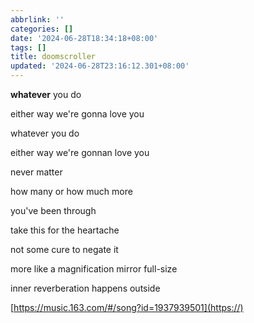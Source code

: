 ```yaml
---
abbrlink: ''
categories: []
date: '2024-06-28T18:34:18+08:00'
tags: []
title: doomscroller
updated: '2024-06-28T23:16:12.301+08:00'
---
```

**whatever** you do

either way we're gonna love you

whatever you do

either way we're gonnan love you

never matter

how many or how much more

you've been through

take this for the heartache

not some cure to negate it

more like a magnification mirror full-size

inner reverberation happens outside


[https://music.163.com/#/song?id=1937939501](https://)

[](https://)
